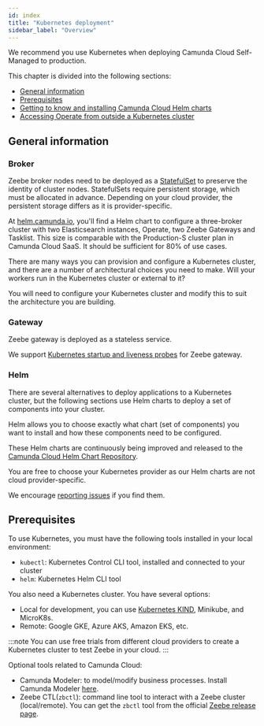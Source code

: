 ```yaml
---
id: index
title: "Kubernetes deployment"
sidebar_label: "Overview"
---
```


We recommend you use Kubernetes when deploying Camunda Cloud Self-Managed to production.

This chapter is divided into the following sections:

- [General information](index.md#general-information)
- [Prerequisites](index.md#prerequisites)
- [Getting to know and installing Camunda Cloud Helm charts](./helm/installing-helm.md)
- [Accessing Operate from outside a Kubernetes cluster](./helm/accessing-operate-tasklist.md)

## General information

### Broker

Zeebe broker nodes need to be deployed as a [StatefulSet](https://kubernetes.io/docs/concepts/workloads/controllers/statefulset/) 
to preserve the identity of cluster nodes. StatefulSets require persistent storage, which must be allocated in advance. Depending on your 
cloud provider, the persistent storage differs as it is provider-specific.

At [helm.camunda.io](https://helm.camunda.io/), you'll find a Helm chart to configure a three-broker cluster with two Elasticsearch instances,
Operate, two Zeebe Gateways and Tasklist. This size is comparable with the Production-S cluster plan in Camunda Cloud SaaS. It should be sufficient 
for 80% of use cases.

There are many ways you can provision and configure a Kubernetes cluster, and there are a number of architectural choices 
you need to make. Will your workers run in the Kubernetes cluster or external to it?

You will need to configure your Kubernetes cluster and modify this to suit the architecture you are building.

### Gateway

Zeebe gateway is deployed as a stateless service.

We support [Kubernetes startup and liveness probes](../operations/health.md#gateway) for Zeebe gateway.

### Helm

There are several alternatives to deploy applications to a Kubernetes cluster, but the following sections use Helm charts 
to deploy a set of components into your cluster.

Helm allows you to choose exactly what chart (set of components) you want to install and how these components need to be configured.

These Helm charts are continuously being improved and released to the [Camunda Cloud Helm Chart Repository](https://github.com/camunda-community-hub/camunda-cloud-helm).

You are free to choose your Kubernetes provider as our Helm charts are not cloud provider-specific.

We encourage [reporting issues](https://github.com/camunda-community-hub/camunda-cloud-helm/issues) if you find them.

## Prerequisites

To use Kubernetes, you must have the following tools installed in your local environment:

- `kubectl`: Kubernetes Control CLI tool, installed and connected to your cluster
- `helm`: Kubernetes Helm CLI tool

You also need a Kubernetes cluster. You have several options:

- Local for development, you can use [Kubernetes KIND](https://github.com/kubernetes-sigs/kind), Minikube, and MicroK8s.
- Remote: Google GKE, Azure AKS, Amazon EKS, etc.

:::note
You can use free trials from different cloud providers to create a Kubernetes cluster to test Zeebe in your cloud.
:::

Optional tools related to Camunda Cloud:

- Camunda Modeler: to model/modify business processes. Install Camunda Modeler [here](/components/modeler/camunda-modeler/install-the-modeler.md).
- Zeebe CTL(`zbctl`): command line tool to interact with a Zeebe cluster (local/remote). You can get the `zbctl` tool from the official [Zeebe release page](https://github.com/camunda-cloud/zeebe/releases).
